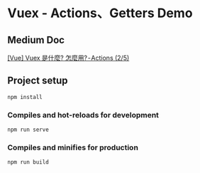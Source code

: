 # Vuex - Actions、Getters Demo

## Medium Doc

[[Vue]  Vuex 是什麼? 怎麼用? - Actions (2/5)](https://medium.com/itsems-frontend/vue-vuex2-actions-7764ebed3962)

## Project setup
```
npm install
```

### Compiles and hot-reloads for development
```
npm run serve
```

### Compiles and minifies for production
```
npm run build
```

